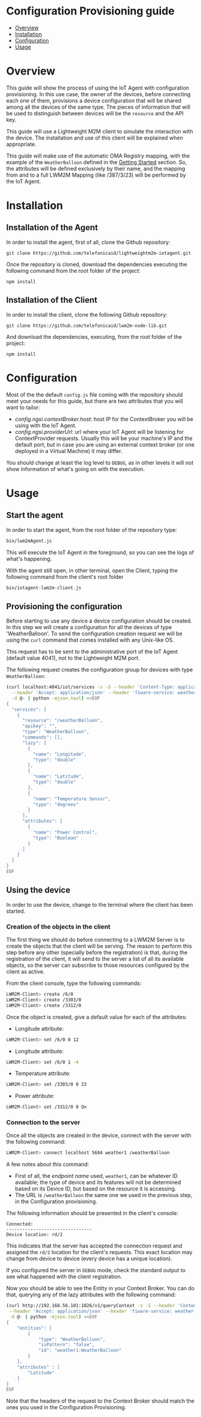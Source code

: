 Configuration Provisioning guide
==================

* [Overview](#overview)
* [Installation](#installation)
* [Configuration](#configuration)
* [Usage](#usage)


# Overview
This guide will show the process of using the IoT Agent with configuration provisioning. In this use case, the owner
of the devices, before connecting each one of them, provisions a device configuration that will be shared among all the devices
of the same type. The pieces of information that will be used to distinguish between devices will be the `resource` and
the API key.

This guide will use a Lightweight M2M client to simulate the interaction with the device. The installation and use of
this client will be explained when appropriate.

This guide will make use of the automatic OMA Registry mapping, with the example of the `WeatherBalloon` defined in the
[Getting Started](userGuide.md#gettingstarted) section. So, the attributes will be defined exclusively by their name, and the mapping
from and to a full LWM2M Mapping (like /387/3/23) will be performed by the IoT Agent.

# Installation
## Installation of the Agent
In order to install the agent, first of all, clone the Github repository:
```
git clone https://github.com/telefonicaid/lightweightm2m-iotagent.git
```
Once the repository is cloned, download the dependencies executing the following command from the root folder of the
project:
```
npm install
```

## Installation of the Client
In order to install the client, clone the following Github repository:
```
git clone https://github.com/telefonicaid/lwm2m-node-lib.git
```
And download the dependencies, executing, from the root folder of the project:
```
npm install
```

# Configuration
Most of the the default `config.js` file coming with the repository should meet your needs for this guide, but there
are two attributes that you will want to tailor:

- *config.ngsi.contextBroker.host*: host IP for the ContextBroker you will be using with the IoT Agent.
- *config.ngsi.providerUrl*: url where your IoT Agent will be listening for ContextProvider requests. Usually this will
be your machine's IP and the default port, but in case you are using an external context broker (or one deployed in
a Virtual Machine) it may differ.


You should change at least the log level to `DEBUG`, as in other levels it will not show information of
what's going on with the execution.

# Usage

## Start the agent
In order to start the agent, from the root folder of the repository type:

```bash
bin/lwm2mAgent.js
```

This will execute the IoT Agent in the foreground, so you can see the logs of what's happening.

With the agent still open, in other terminal, open the Client, typing the following command from the client's root
folder

```bash
bin/iotagent-lwm2m-client.js
```

## Provisioning the configuration
Before starting to use any device a device configuration should be created. In this step we will create a configuration
for all the devices of type 'WeatherBalloon'. To send the configuration creation request we will be using the `curl` command
that comes installed with any Unix-like OS.

This request has to be sent to the administrative port of the IoT Agent (default value 4041), not to the
Lightweight M2M port.

The following request creates the configuration group for devices with type `WeatherBalloon`:

```bash
(curl localhost:4041/iot/services -s -S --header 'Content-Type: application/json' \
  --header 'Accept: application/json' --header 'fiware-service: weather' --header 'fiware-servicepath: /balloons' \
  -d @- | python -mjson.tool) <<EOF
{
  "services": [
    {
      "resource": "/weatherBalloon",
      "apikey": "",
      "type": "WeatherBalloon",
      "commands": [],
      "lazy": [
        {
          "name": "Longitude",
          "type": "double"
        },
        {
          "name": "Latitude",
          "type": "double"
        },
        {
          "name": "Temperature Sensor",
          "type": "degrees"
        }
      ],
      "attributes": [
        {
          "name": "Power Control",
          "type": "Boolean"
        }
      ]
    }
  ]
}
EOF
```

## Using the device
In order to use the device, change to the terminal where the client has been started.

### Creation of the objects in the client
The first thing we should do before connecting to a LWM2M Server is to create the objects that the client will be serving.
The reason to perform this step before any other (specially before the registration) is that, during the registration of
the client, it will send to the server a list of all its available objects, so the server can subscribe to those resources
configured by the client as active.

From the client console, type the following commands:

```bash
LWM2M-Client> create /6/0
LWM2M-Client> create /3303/0
LWM2M-Client> create /3312/0
```

Once the object is created, give a default value for each of the attributes:

* Longitude attribute:

```bash
LWM2M-Client> set /6/0 0 12
```

* Longitude attribute:

```bash
LWM2M-Client> set /6/0 1 -4
```

* Temperature attribute:

```bash
LWM2M-Client> set /3303/0 0 23
```
* Power attribute:

```bash
LWM2M-Client> set /3312/0 0 On
```

### Connection to the server
Once all the objects are created in the device, connect with the server with the following command:

```bash
LWM2M-Client> connect localhost 5684 weather1 /weatherBalloon
```

A few notes about this command:
* First of all, the *endpoint name* used, `weather1`, can be whatever ID available; the type of device and its features
will not be determined based on its Device ID, but based on the resource it is accessing.
* The URL is `/weatherBalloon` the same one we used in the previous step, in the Configuration provisioning.

The following information should be presented in the client's console:
```
Connected:
--------------------------------
Device location: rd/2
```
This indicates that the server has accepted the connection request and assigned the `rd/2` location for the client's
requests. This exact location may change from device to device (every device has a unique location).

If you configured the server in `DEBUG` mode, check the standard output to see what happened with the client registration.

Now you should be able to see the Entity in your Context Broker. You can do that, querying any of the lazy attributes
with the following command:

```bash
(curl http://192.168.56.101:1026/v1/queryContext -s -S --header 'Content-Type: application/json' \
 --header 'Accept: application/json' --header 'fiware-service: weather' --header 'fiware-servicepath: /balloons' \
 -d @- | python -mjson.tool) <<EOF
{
    "entities": [
        {
            "type": "WeatherBalloon",
            "isPattern": "false",
            "id": "weather1:WeatherBalloon"
        }
    ],
    "attributes" : [
        "Latitude"
    ]
}
EOF
```
Note that the headers of the request to the Context Broker should match the ones you used in the Configuration Provisioning.
